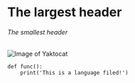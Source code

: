 # The largest header
###### The smallest header
![Image of Yaktocat](https://octodex.github.com/images/yaktocat.png)
```
def func():
    print('This is a language filed!')
```
